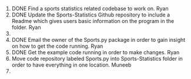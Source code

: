 1. DONE Find a sports statistics related codebase to work on. Ryan
1. DONE Update the Sports-Statistics Github repository to include a Readme which gives users basic information on the program in the folder. Ryan
1. 
1. DONE Email the owner of the Sports.py package in order to gain insight on how to get the code running. Ryan
1. DONE Get the example code running in order to make changes. Ryan
1. Move code repository labeled Sports.py into Sports-Statistics folder in order to have everything in one location. Muneeb
1. 



